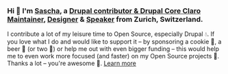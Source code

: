 ### Hi 👋 I'm [Sascha](https://sascha.is), a [Drupal contributor & Drupal Core Claro Maintainer](https://www.drupal.org/u/saschaeggi), [Designer](https://dribbble.com/saschaeggi) & [Speaker](https://noti.st/saschaeggi) from Zurich, Switzerland.

I contribute a lot of my leisure time to Open Source, especially Drupal 💧. If you love what I do and would like to support it – by sponsoring a cookie 🍪, a beer 🍺 (or two 🍻) or help me out with even bigger funding – this would help me to even work more focused (and faster) on my Open Source projects 👏. Thanks a lot – you're awesome 💙. [Learn more](https://github.com/sponsors/saschaeggi)

<!--
**saschaeggi/saschaeggi** is a ✨ _special_ ✨ repository because its `README.md` (this file) appears on your GitHub profile.

Here are some ideas to get you started:

- 🔭 I’m currently working on ...
- 🌱 I’m currently learning ...
- 👯 I’m looking to collaborate on ...
- 🤔 I’m looking for help with ...
- 💬 Ask me about ...
- 📫 How to reach me: ...
- 😄 Pronouns: ...
- ⚡ Fun fact: ...
-->
